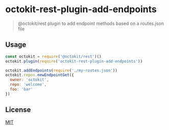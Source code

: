 # octokit-rest-plugin-add-endpoints

> @octokit/rest plugin to add endpoint methods based on a routes.json file

## Usage

```js
const octokit = require('@octokit/rest')()
octokit.plugin(require('octokit-rest-plugin-add-endpoints'))

octokit.addEndpoints(require('./my-routes.json'))
octokit.repos.newEndpointGet({
  owner: 'octokit',
  repo: 'welcome',
  foo: 'bar'
})
```

## License

[MIT](LICENSE)
